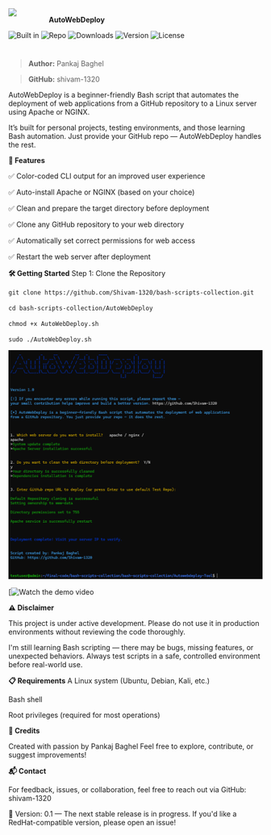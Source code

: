 <img src="https://avatars.githubusercontent.com/u/101424800?v=4" width="80" align="left" />

 **AutoWebDeploy**




![Built in](https://img.shields.io/badge/Built%20in-Bash-0891b)
![Repo](https://img.shields.io/badge/GitHub-shivam--1320-blue?logo=github)
![Downloads](https://img.shields.io/badge/Telegram-purple?link=https%3A%2F%2Ft.me%2FShivam_baghel1320)
![Version](https://img.shields.io/badge/version-0.1-yellow)
![License](https://img.shields.io/badge/license-MIT-blue)


#




> **Author:**  Pankaj Baghel

> **GitHub:**  shivam-1320

AutoWebDeploy is a beginner-friendly Bash script that automates the deployment of web applications from a GitHub repository to a Linux server using Apache or NGINX.

It’s built for personal projects, testing environments, and those learning Bash automation.
Just provide your GitHub repo — AutoWebDeploy handles the rest.

**🚀 Features**

✅ Color-coded CLI output for an improved user experience

✅ Auto-install Apache or NGINX (based on your choice)

✅ Clean and prepare the target directory before deployment

✅ Clone any GitHub repository to your web directory

✅ Automatically set correct permissions for web access

✅ Restart the web server after deployment


**🛠️ Getting Started**
Step 1: Clone the Repository

`git clone https://github.com/Shivam-1320/bash-scripts-collection.git`

`cd bash-scripts-collection/AutoWebDeploy`

`chmod +x AutoWebDeploy.sh`

`sudo ./AutoWebDeploy.sh`

![screenshot](Images/screenshot1.png)




[![Watch the demo video](https://drive.google.com/file/d/1RRv8dZvkQ3ZbC-NeyYM6ejat1-01g05O/view?usp=drive_link)  


**⚠️ Disclaimer**

This project is under active development.
Please do not use it in production environments without reviewing the code thoroughly.

I'm still learning Bash scripting — there may be bugs, missing features, or unexpected behaviors. Always test scripts in a safe, controlled environment before real-world use.

**📋 Requirements**
A Linux system (Ubuntu, Debian, Kali, etc.)

Bash shell

Root privileges (required for most operations)

**🙏 Credits**

Created with passion by Pankaj Baghel
Feel free to explore, contribute, or suggest improvements!

**📬 Contact**

For feedback, issues, or collaboration, feel free to reach out via GitHub: shivam-1320

🧪 Version: 0.1 — The next stable release is in progress.
If you'd like a RedHat-compatible version, please open an issue!

